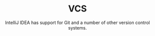 ---
title: VCS
subtitle: IntelliJ IDEA has support for Git and a number of other version control systems. 
accent: primary
icon: fas fa-code-branch
---